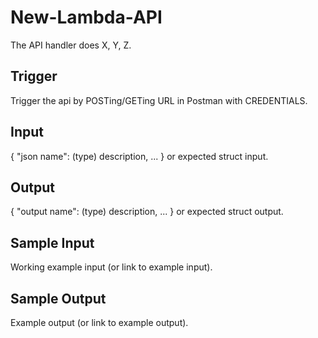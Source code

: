 # New-Lambda-API

The API handler does X, Y, Z.

## Trigger

Trigger the api by POSTing/GETing URL in Postman with CREDENTIALS.

## Input

{
  "json name": (type) description,
  ...
}
or expected struct input.

## Output

{
  "output name": (type) description,
  ...
}
or expected struct output.

## Sample Input

Working example input (or link to example input).

## Sample Output

Example output (or link to example output).
